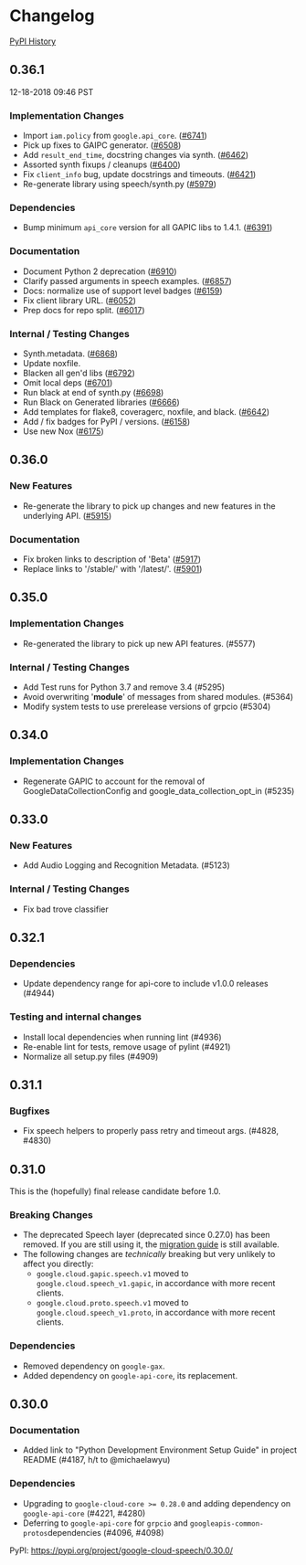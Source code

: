 # Changelog

[PyPI History][1]

[1]: https://pypi.org/project/google-cloud-speech/#history

## 0.36.1

12-18-2018 09:46 PST


### Implementation Changes
- Import `iam.policy` from `google.api_core`. ([#6741](https://github.com/googleapis/google-cloud-python/pull/6741))
- Pick up fixes to GAIPC generator. ([#6508](https://github.com/googleapis/google-cloud-python/pull/6508))
- Add `result_end_time`, docstring changes via synth. ([#6462](https://github.com/googleapis/google-cloud-python/pull/6462))
- Assorted synth fixups / cleanups ([#6400](https://github.com/googleapis/google-cloud-python/pull/6400))
- Fix `client_info` bug, update docstrings and timeouts. ([#6421](https://github.com/googleapis/google-cloud-python/pull/6421))
- Re-generate library using speech/synth.py ([#5979](https://github.com/googleapis/google-cloud-python/pull/5979))

### Dependencies
- Bump minimum `api_core` version for all GAPIC libs to 1.4.1. ([#6391](https://github.com/googleapis/google-cloud-python/pull/6391))

### Documentation
- Document Python 2 deprecation ([#6910](https://github.com/googleapis/google-cloud-python/pull/6910))
- Clarify passed arguments in speech examples. ([#6857](https://github.com/googleapis/google-cloud-python/pull/6857))
- Docs: normalize use of support level badges ([#6159](https://github.com/googleapis/google-cloud-python/pull/6159))
- Fix client library URL. ([#6052](https://github.com/googleapis/google-cloud-python/pull/6052))
- Prep docs for repo split. ([#6017](https://github.com/googleapis/google-cloud-python/pull/6017))

### Internal / Testing Changes
- Synth.metadata. ([#6868](https://github.com/googleapis/google-cloud-python/pull/6868))
- Update noxfile.
- Blacken all gen'd libs ([#6792](https://github.com/googleapis/google-cloud-python/pull/6792))
- Omit local deps ([#6701](https://github.com/googleapis/google-cloud-python/pull/6701))
- Run black at end of synth.py ([#6698](https://github.com/googleapis/google-cloud-python/pull/6698))
- Run Black on Generated libraries ([#6666](https://github.com/googleapis/google-cloud-python/pull/6666))
- Add templates for flake8, coveragerc, noxfile, and black. ([#6642](https://github.com/googleapis/google-cloud-python/pull/6642))
- Add / fix badges for PyPI / versions. ([#6158](https://github.com/googleapis/google-cloud-python/pull/6158))
- Use new Nox ([#6175](https://github.com/googleapis/google-cloud-python/pull/6175))

## 0.36.0

### New Features

- Re-generate the library to pick up changes and new features in the underlying API. ([#5915](https://github.com/GoogleCloudPlatform/google-cloud-python/pull/5915))

### Documentation

- Fix broken links to description of 'Beta' ([#5917](https://github.com/GoogleCloudPlatform/google-cloud-python/pull/5917))
- Replace links to '/stable/' with '/latest/'. ([#5901](https://github.com/GoogleCloudPlatform/google-cloud-python/pull/5901))

## 0.35.0

### Implementation Changes

- Re-generated the library to pick up new API features. (#5577)

### Internal / Testing Changes

- Add Test runs for Python 3.7 and remove 3.4 (#5295)
- Avoid overwriting '__module__' of messages from shared modules. (#5364)
- Modify system tests to use prerelease versions of grpcio (#5304)

## 0.34.0

### Implementation Changes
- Regenerate GAPIC to account for the removal of GoogleDataCollectionConfig and google_data_collection_opt_in  (#5235)

## 0.33.0

### New Features

- Add Audio Logging and Recognition Metadata. (#5123)

### Internal / Testing Changes

- Fix bad trove classifier

## 0.32.1

### Dependencies

- Update dependency range for api-core to include v1.0.0 releases (#4944)

### Testing and internal changes

- Install local dependencies when running lint (#4936)
- Re-enable lint for tests, remove usage of pylint (#4921)
- Normalize all setup.py files (#4909)

## 0.31.1

### Bugfixes

- Fix speech helpers to properly pass retry and timeout args. (#4828, #4830)

## 0.31.0

This is the (hopefully) final release candidate before 1.0.

### Breaking Changes

- The deprecated Speech layer (deprecated since 0.27.0) has been removed. If you are still using  it, the [migration guide](https://cloud.google.com/speech/docs/python-client-migration) is still available.
- The following changes are _technically_ breaking but very unlikely to affect you directly:
  * `google.cloud.gapic.speech.v1` moved to `google.cloud.speech_v1.gapic`, in accordance with more recent clients.
  * `google.cloud.proto.speech.v1` moved to `google.cloud.speech_v1.proto`, in accordance with more recent clients.

### Dependencies

  * Removed dependency on `google-gax`.
  * Added dependency on `google-api-core`, its replacement.

## 0.30.0

### Documentation

- Added link to "Python Development Environment Setup Guide" in
  project README (#4187, h/t to @michaelawyu)

### Dependencies

- Upgrading to `google-cloud-core >= 0.28.0` and adding dependency
  on `google-api-core` (#4221, #4280)
- Deferring to `google-api-core` for `grpcio` and
  `googleapis-common-protos`dependencies (#4096, #4098)

PyPI: https://pypi.org/project/google-cloud-speech/0.30.0/
